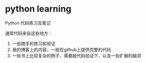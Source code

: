 # python learning
Python 代码练习及笔记

通常代码来自这些地方：

1. 一些随手的练习和验证
2. 我的博客上的内容，一般在github上提供完整的代码
3. 一些书上比较复杂的例子，需要敲代码验证下，以及一些扩展的脑洞